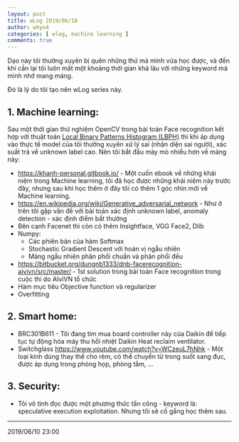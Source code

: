 ```yaml
---
layout: post
title: wLog 2019/06/10
author: whyn4
categories: [ wlog, machine learning ]
comments: true
---
```


Dạo này tôi thường xuyên bị quên những thứ mà mình vừa học được, và đến khi cần lại tôi luôn mất một khoảng thời gian khá lâu với những keyword mà mình nhớ mang máng.

Đó là lý do tôi tạo nên wLog series này.

## 1. Machine learning:

Sau một thời gian thử nghiệm OpenCV trong bài toán Face recognition kết hợp với thuật toán [Local Binary Patterns Histogram (LBPH)](https://docs.opencv.org/2.4/modules/contrib/doc/facerec/facerec_tutorial.html) thì khi áp dụng vào thực tế model của tôi thường xuyên xử lý sai (nhận diện sai người), xác suất trả về unknown label cao.
Nên tôi bắt đầu mày mò nhiều hơn về mảng này:

<!--more-->

- https://khanh-personal.gitbook.io/ - Một cuốn ebook về những khái niệm trong Machine learning, tôi đã học được những khái niệm này trước đây, nhưng sau khi học thêm ở đây tôi có thêm 1 góc nhìn mới về Machine learning.
- https://en.wikipedia.org/wiki/Generative_adversarial_network - Như ở trên tôi gặp vấn đề với bài toán xác định unknown label, anomaly detection - xác định điểm bất thường
- Bên cạnh Facenet thì còn có thêm Insightface, VGG Face2, Dlib
- Numpy:
    - Các phiên bản của hàm Softmax
    - Stochastic Gradient Descent với hoán vị ngẫu nhiên
    - Mảng ngẫu nhiên phân phối chuẩn và phân phối đều
- https://bitbucket.org/dungnb1333/dnb-facerecognition-aivivn/src/master/ - 1st solution trong bài toán Face recognition trong cuộc thi do AIviVN tổ chức
- Hàm mục tiêu Objective function và regularizer
- Overfitting


## 2. Smart home:
- BRC301B611 - Tôi đang tìm mua board controller này của Daikin để tiếp tục tự động hóa máy thu hồi nhiệt Daikin Heat reclaim ventilator.
- Switchglass https://www.youtube.com/watch?v=WCzeuL7hNhk - Một loại kính dùng thay thế cho rèm, có thể chuyển từ trong suốt sang đục, được áp dụng trong phòng họp, phòng tắm, ...

## 3. Security:
- Tôi vô tình đọc được một phương thức tấn công - keyword là: speculative execution exploitation. Nhưng tôi sẽ cố gắng học thêm sau.

---
2019/06/10 23:00
